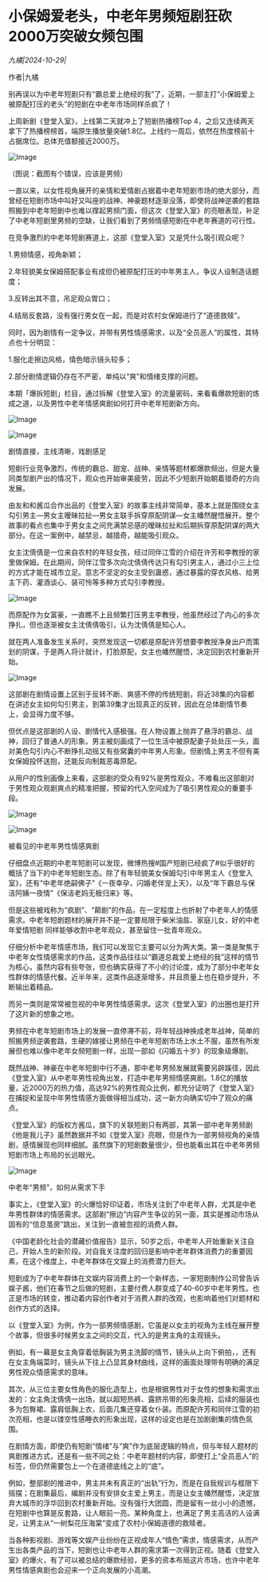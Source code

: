 # 小保姆爱老头，中老年男频短剧狂砍2000万突破女频包围

*九橘|2024-10-29|*

作者|九橘

别再误以为中老年短剧只有“霸总爱上绝经的我”了，近期，一部主打“小保姆爱上被原配打压的老头”的短剧在中老年市场同样杀疯了！

上周新剧《登堂入室》，上线第二天就冲上了短剧热播榜Top 4，之后又连续两天拿下了热播榜榜首，端原生播放量突破1.8亿。上线约一周后，依然在热度榜前十占据席位。总体充值额接近2000万。

![Image](https://p3-sign.toutiaoimg.com/tos-cn-i-axegupay5k/56b1026d12b147dcad2aa12257128190~noop.image?_iz=58558&from=article.pc_detail&lk3s=953192f4&x-expires=1730819822&x-signature=CuODQ6KfIBWXDHqyh9rgaHnEb6s%3D)

（图说：截图有个错误，应该是男频）

一直以来，以女性视角展开的亲情和爱情剧占据着中老年短剧市场的绝大部分，而曾经在短剧市场中叫好又叫座的战神、神豪题材逐渐没落，即使将战神逆袭的套路照搬到中老年短剧中也难以撑起男频门面，但这次《登堂入室》的亮眼表现，补足了中老年短剧里男频的空缺，让我们看到了男频情感短剧在中老年赛道的可行性。

在竞争激烈的中老年短剧赛道上，这部《登堂入室》又是凭什么吸引观众呢？

1.男频情感，视角新颖；

2.年轻貌美女保姆搭配事业有成但仍被原配打压的中年男主人，争议人设制造话题度；

3.反转出其不意，吊足观众胃口；

4.结局反套路，没有强行男女在一起，而是对农村女保姆进行了“道德救赎”。

同时，因为剧情有一定争议，并带有男性情感需求，以及“全员恶人”的属性，其特点也十分明显：

1.服化走擦边风格，情色暗示镜头较多；

2.部分剧情逻辑仍存在不严密，单纯以“爽”和情绪支撑的问题。

本期「爆拆短剧」栏目，通过拆解《登堂入室》的流量密码，来看看爆款短剧的炼成之道，以及男性中老年情感爽剧如何打开中老年短剧新方向。

![Image](https://p3-sign.toutiaoimg.com/tos-cn-i-6w9my0ksvp/95227edec3d749f58c9e6fee6b50e58a~noop.image?_iz=58558&from=article.pc_detail&lk3s=953192f4&x-expires=1730819822&x-signature=Zhx6RiegtUN2BFEUQ%2BwHNcdAgFw%3D)

![Image](https://p26-sign.toutiaoimg.com/tos-cn-i-6w9my0ksvp/5b4fed9f3a9147db911bb68295e2ab53~noop.image?_iz=58558&from=article.pc_detail&lk3s=953192f4&x-expires=1730819822&x-signature=%2FEoSq0ey0i%2BaZbIBRcLXiNDQL%2B4%3D)

剧情直接，主线清晰，戏剧感足

短剧行业竞争激烈，传统的霸总、甜宠、战神、亲情等题材都爆款频出，但是大量同类型剧产出的情况下，观众也开始审美疲劳，因此不少短剧开始朝着猎奇的方向发展。

由友和和酱瓜合作出品的《登堂入室》的故事主线非常简单，基本上就是围绕女主勾引男主—男女主暧昧拉扯—男女主联手拆穿原配阴谋—女主幡然醒悟展开。整个故事的看点也集中于男女主之间充满禁忌感的暧昧拉扯和后期拆穿原配阴谋的两大部分。在这一案例中，越禁忌，越猎奇，越能吸引观众。

女主沈倩倩是一位来自农村的年轻女孩，经过同伴江雪的介绍在许芳和李教授的家里做保姆。在此期间，同伴江雪多次向沈倩倩传达只有勾引男主人，通过小三上位的方式才能在城市立足。意志不坚定的女主受到蛊惑，通过暴露的穿衣风格、给男主下药、灌酒谈心、装可怜等多种方式勾引李教授。

![Image](https://p26-sign.toutiaoimg.com/tos-cn-i-6w9my0ksvp/cacce7d045c641608ac257e6f07e1e94~noop.image?_iz=58558&from=article.pc_detail&lk3s=953192f4&x-expires=1730819822&x-signature=ZiDp79GHbksB2GbVV1j1VX%2Fk5%2BQ%3D)

而原配作为女富豪，一直瞧不上且频繁打压男主李教授，他虽然经过了内心的多次挣扎，但也逐渐被女主沈倩倩吸引，认为沈倩倩是知心人。

就在两人准备发生关系时，突然发现这一切都是原配许芳想要李教授净身出户而策划的阴谋，于是两人将计就计，打脸原配，女主也幡然醒悟，决定回到农村重新开始。

![Image](https://p3-sign.toutiaoimg.com/tos-cn-i-6w9my0ksvp/a1d3d1167b0d4a27a98bec2f43ba5e7c~noop.image?_iz=58558&from=article.pc_detail&lk3s=953192f4&x-expires=1730819822&x-signature=iu%2BZMNntLc%2BOEX9232WSRWqYC1Q%3D)

这部剧在剧情设置上区别于反转不断、爽感不停的传统短剧，将近38集的内容都在讲述女主如何勾引男主，到第39集才出现真正的反转，因此在总体剧情节奏上，会显得力度不够。

但优点是这部剧的人设、剧情代入感极强。在人物设置上抛弃了悬浮的霸总、战神，回归了普通人的形象。男主被刻画成了一位生活中被原配妻子处处压一头，面对美色勾引内心不断挣扎动摇又有些窝囊的中年男人形象。但剧情上男主不但有美女保姆投怀送抱，还能反向制裁恶毒原配。

从用户的性别画像上来看，这部剧的受众有92%是男性观众，不难看出这部剧对于男性观众观剧爽点的精准把握，预留的代入空间成为了吸引男性观众的重要手段。

![Image](https://p3-sign.toutiaoimg.com/tos-cn-i-6w9my0ksvp/73801bdc1fc44158be419cbe0cdcfaaa~noop.image?_iz=58558&from=article.pc_detail&lk3s=953192f4&x-expires=1730819822&x-signature=0wA4iJSWwPmoMH%2BwC4RfmjDN9mY%3D)

![Image](https://p3-sign.toutiaoimg.com/tos-cn-i-6w9my0ksvp/4f2153e8b3434badbd624f99a3984224~noop.image?_iz=58558&from=article.pc_detail&lk3s=953192f4&x-expires=1730819822&x-signature=teo6dE3hLO4tWs6RQdFq32CTaw8%3D)

被看见的中老年男性情感爽剧

仔细盘点近期的中老年短剧可以发现，微博热搜#国产短剧已经疯了#似乎很好的概括了当下的中老年短剧生态。除了有年轻貌美女保姆勾引中年男主人《登堂入室》，还有“中老年绝嗣佛子”《一夜幸孕，闪婚老伴宠上天》，以及“年下霸总与保洁阿姨一夜情”《保洁老妈无极归来》等。

但是这些被戏称为“疯剧”、“颠剧”的作品，在一定程度上也折射了中老年人的情感需求。中老年短剧题材的展开并不是一定要局限于柴米油盐、家庭儿女，好的中老年爱情短剧 同样能够收割中老年观众，甚至留住一批青年观众。

仔细分析中老年情感市场，我们可以发现它主要可以分为两大类。第一类是聚焦于中老年女性情感需求的作品，这类作品往往以“霸道总裁爱上绝经的我”这样的情节为核心，虽然内容有些夸张，但也确实获得了不小的讨论度，成为了部分中老年女性群体的情感代餐。近半年来，这类作品逐渐增多，并且质量上也在稳步提升，不断输出着精品。

而另一类则是常常被忽视的中年男性情感需求。这次《登堂入室》的出圈也是打开了这片新的想象之地。

男频在中老年短剧市场上的发展一直停滞不前，将年轻战神换成老年战神，简单的照搬男频逆袭套路，生硬的嫁接让男频在中老年短剧市场上水土不服，虽然有所发展但也难以像中老年女频短剧一样，出现一部如《闪婚五十岁》的现象级爆剧。

既然战神、神豪在中老年短剧中行不通，那中老年男频发展就需要另辟蹊径，因此《登堂入室》从中老年男性视角出发，打造中老年男频情感爽剧。1.8亿的播放量，近2000万的热力值，高达92%的男性观众比例，都充分证明了《登堂入室》在捕捉和呈现中年男性情感方面做得相当成功，这一新方向确实切中了观众的痛点。

《登堂入室》的版权方酱瓜，旗下的关联短剧只有两部，其第一部中老年男频剧《他是我儿子》虽然数据并不如《登堂入室》亮眼，但是作为一部男频视角的亲情剧，感情展现也同样细腻。虽然旗下的短剧数量很少，但也能看出其在中老年男频短剧市场上布局的长远眼光。

![Image](https://p3-sign.toutiaoimg.com/tos-cn-i-6w9my0ksvp/1186704a73e54470a12c54aded9a6841~noop.image?_iz=58558&from=article.pc_detail&lk3s=953192f4&x-expires=1730819822&x-signature=JawLISaEEP243OyMpEQ%2BcmNDW9c%3D)

中老年“男频”，如何从需求下手

事实上，《登堂入室》的火爆恰好印证着，市场关注到了中老年人群，尤其是中老年男性群体的情感需求。这部剧“擦边”内容产生争议的另一面，其实是推动市场从固有的“信息茧房”跳出，关注到一直被忽视的消费人群。

《中国老龄化社会的潜藏价值报告》显示，50岁之后，中老年人开始重新关注自己，开始人生的新阶段。对自我关注度的回归是影响中老年群体消费力的重要因素，在这个维度上，中老年群体在文娱上的消费潜力巨大。

短剧成为了中老年群体在文娱内容消费上的一个新样态，一家短剧制作公司曾告诉娱子酱，他们在春节之后做的短剧，主要付费人群变成了40-60岁中老年男性。也正是市场的转变，推动着内容创作者对于消费人群的改观，也影响着他们对题材和创作方式的选择。

以《登堂入室》为例，作为一部男频情感剧，它虽是以女主的视角为主线在展开整个故事，但很多时候男女主之间的交互，代入的是男主角的主观镜头。

例如，有一幕是女主角穿着低胸装为男主洗脚的情节，镜头从上向下俯拍，，还有在女主角端菜时，镜头从下往上凸显其身材曲线，这样的画面处理带有明确的满足男性观众情感需求的意味。

其次，从三位主要女性角色的服化造型上，也是根据男性对于女性的想象和需求出发的：女主角沈倩倩一出场，就以超短热裤、露脐吊带的形象亮相，后续的服装也多为包臀裙、露肩低胸上衣，后面几集还穿着女仆装。而原配许芳和同伴江雪的初次亮相，也是以镂空性感睡衣的形象出现，这样的设定也是在加剧剧集的情色氛围。

在剧情方面，即使仍有短剧“情绪”与“爽”作为底层逻辑的特点，但与年轻人题材的爽剧推进方式，还是有一些不同之处：中老年题材的内容，即使打上“全员恶人”的标签，但仍然需要包上一个在道德底线之上的“底”。

例如，整部剧的推进中，男主并未有真正的“出轨”行为，而是在自我规训与框限下摇摆；在剧集最后，编剧并没有安排女主爱上男主，而是让女主幡然醒悟，决定放弃大城市的浮华回到农村重新开始。没有强行大团圆，而是留有一丝小小的遗憾，在短剧中也算是反套路，让人眼前一亮。某种角度上，也满足了男主高洁的人设满足，让男主从“一树梨花压海棠”变成了农村小保姆道德的救赎者。

当各种影视剧、游戏等文娱产业纷纷在正视成年人“情色”需求，情感需求，从而产生出各类产品的当下，短剧也让中老年人群的需求第一次得到正视。随着《登堂入室》的爆火，有了可以被总结的爆款经验，更多的资本布局这片市场，也许中老年男性情感爽剧也会迎来一个正向发展的小高潮。

